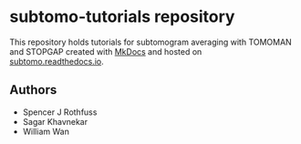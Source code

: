 # subtomo-tutorials repository

This repository holds tutorials for subtomogram averaging with TOMOMAN and STOPGAP created with [MkDocs](https://www.mkdocs.org) and hosted on [subtomo.readthedocs.io](https://subtomo.readthedocs.io).

## Authors

- Spencer J Rothfuss
- Sagar Khavnekar
- William Wan
